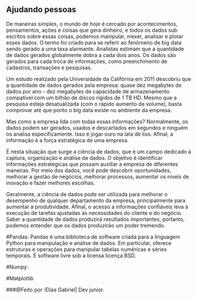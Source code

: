 ## Ajudando pessoas


De maneiras simples, o mundo de hoje é cercado por acontecimentos, pensamentos, ações e coisas que gera dinheiro, e todos os dados sub escritos sobre essas coisas, podemos manipular, mexer, analisar e plotar esses dados.
O termo foi criado para se referir ao fenômeno de big data sendo gerado a uma taxa alarmante. Analistas estimam que a quantidade de dados gerados globalmente dobra a cada dois anos. Os dados são gerados para cada troca de informações, como preenchimento de cadastros, transações e pesquisas.

Um estudo realizado pela Universidade da Califórnia em 2011 descobriu que a quantidade de dados gerados pela empresa: quase dez megabytes de dados por ano - dez megabytes de capacidade de armazenamento compatível com um bilhão de discos rígidos de 1 TB HD. Mesmo que a pesquisa esteja desatualizada (com o rápido aumento de volume), basta comprovar até que ponto o big data existe no ambiente da empresa.

Mas como a empresa lida com todas essas informações? Normalmente, os dados podem ser gerados, usados e descartados em segundos e ninguém os analisa especificamente. Isso é jogar ouro na lata de lixo. Afinal, a informação é a força estratégica de uma empresa.

É nesta situação que surge a ciência de dados, que é um campo dedicado à captura, organização e análise de dados. O objetivo é identificar informações estratégicas que possam auxiliar a empresa de diferentes maneiras. Por meio dos dados, você pode descobrir oportunidades, melhorar a gestão de negócios, melhorar processos, aumentar os níveis de inovação e fazer melhores escolhas.

Geralmente, a ciência de dados pode ser utilizada para melhorar o desempenho de qualquer departamento da empresa, principalmente para aumentar a produtividade. Afinal, o acesso a informações confiáveis leva à execução de tarefas ajustadas às necessidades do cliente e do negócio.
Saber a quantidade de dados produzirá resultados importantes, portanto, podemos entender que os dados produzirão um poder tremendo.


#Pandas:
Pandas é uma biblioteca de software criada para a linguagem Python para manipulação e análise de dados. Em particular, oferece estruturas e operações para manipular tabelas numéricas e séries temporais. É software livre sob a licensa licença BSD.



#Numpy:



#Matplotlib




###@Feito por :Elias Gabriel| Dev junior.
